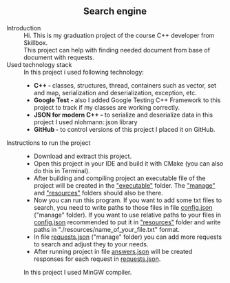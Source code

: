 <h2 align="center"> Search engine </h2>
<body>
<dl>
<dt>Introduction</dt>
<dd>
Hi. This is my graduation project of the course C++ developer from Skillbox. <br>
This project can help with finding needed document from base of document with requests. <br>
</dd>
<dt>Used technology stack</dt>
<dd>
In this project i used following technology: <br>
<ul>
<li><b>C++ - </b> classes, structures, thread, containers such as vector, set and map, 
serialization and deserialization, exception, etc.</li>
<li><b>Google Test - </b> also I added Google Testing C++ Framework to this project 
to track if my classes are working correctly. </li>
<li><b>JSON for modern C++ - </b> to serialize and deserialize data in this project 
I used nlohmann::json library</li>
<li><b>GitHub - </b> to control versions of this project I placed it on GitHub.</li>
</ul>
</dd>
<dt>Instructions to run the project</dt>
<dd>
<ul>
<li>
Download and extract this project.
</li>

<li>
Open this project in your IDE and build it with CMake (you can also do this in Terminal).
</li>

<li>
After building and compiling project an executable file of the project will be created in the
<a href="executable">"executable"</a> folder. The <a href="executable/manage">"manage"</a>
 and <a href="executable/resources">"resources"</a> folders should also be there. 
</li>

<li>
Now you can run this program. If you want to add some txt files to search, you need to 
write paths to those files in file 
<a href="executable/manage/config.json">config.json</a> ("manage" folder). 
If you want to use relative paths to your files in 
<a href="executable/manage/config.json">config.json</a> 
recommended to put it in <a href="executable/resources">"resources"</a> folder and 
write paths in "./resources/name_of_your_file.txt" format.
</li>

<li>
In file <a href="executable/manage/requests.json">requests.json</a> ("manage" folder) 
you can add more requests
to search and adjust they to your needs. 
</li>

<li>
After running project in file <a href="executable/manage/answers.json">answers.json</a> 
will be created responses for each request in 
<a href="executable/manage/requests.json">requests.json</a>.
</li>

</ul>


In this project I used MinGW compiler.
</dd>

</dl>
</body>